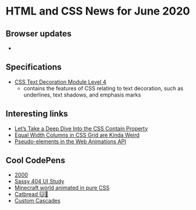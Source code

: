 # HTML and CSS News for June 2020

## Browser updates
 
- []()

## Specifications

- [CSS Text Decoration Module Level 4](https://www.w3.org/TR/css-text-decor-4/)
    + contains the features of CSS relating to text decoration, such as underlines, text shadows, and emphasis marks

## Interesting links

- [Let’s Take a Deep Dive Into the CSS Contain Property ](https://css-tricks.com/lets-take-a-deep-dive-into-the-css-contain-property/)
- [Equal Width Columns in CSS Grid are Kinda Weird](https://css-tricks.com/equal-width-columns-in-css-grid-are-kinda-weird/)
- [Pseudo-elements in the Web Animations API](https://danielcwilson.com/blog/2020/05/pseudo-waapi/)

## Cool CodePens

- [2000](https://codepen.io/cobra_winfrey/pen/LYpeKrd)
- [Sassy 404 UI Study](https://codepen.io/justinjunodev/pen/WNQMyvX)
- [Minecraft world animated in pure CSS](https://codepen.io/hailedev/pen/OJyvvVQ)
- [Catbread 🐱🍞](https://codepen.io/jkantner/pen/vYNRdJL)
- [Custom Cascades](https://codepen.io/mirisuzanne/pen/vYNgodb)
